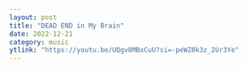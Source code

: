 ```yaml
---
layout: post
title: "DEAD END in My Brain"
date: 2022-12-21
category: music
ytlink: "https://youtu.be/UQgv8MBxCuU?si=-peWZ0k3z_2Ur3Ye"
---
```

